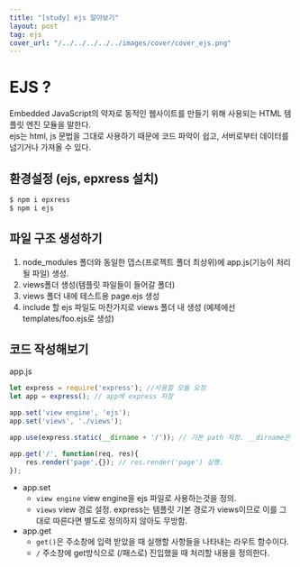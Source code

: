 ```yaml
---
title: "[study] ejs 알아보기"
layout: post
tag: ejs
cover_url: "/../../../../../images/cover/cover_ejs.png"
---
```


# EJS ?
Embedded JavaScript의 약자로 동적인 웹사이트를 만들기 위해 사용되는 HTML 템플릿 엔진 모듈을 말한다.  
ejs는 html, js 문법을 그대로 사용하기 때문에 코드 파악이 쉽고, 서버로부터 데이터를 넘기거나 가져올 수 있다.

## 환경설정 (ejs, epxress 설치)
```PowerShell
$ npm i epxress
$ npm i ejs
```

## 파일 구조 생성하기
1. node_modules 폴더와 동일한 뎁스(프로젝트 폴더 최상위)에 app.js(기능이 처리될 파일) 생성.
2. views폴더 생성(템플릿 파일들이 들어갈 폴더)
3. views 폴더 내에 테스트용 page.ejs 생성
4. include 할 ejs 파일도 마찬가지로 views 폴더 내 생성 (예제에선 templates/foo.ejs로 생성)

## 코드 작성해보기
app.js
```javascript
let express = require('express'); //사용할 모듈 요청
let app = express(); // app에 express 저장

app.set('view engine', 'ejs');
app.set('views', './views');

app.use(express.static(__dirname + '/')); // 기본 path 지정. __dirname은 최상위 경로를 일컫는다.

app.get('/', function(req, res){
	res.render('page',{}); // res.render('page') 실행.
});
```
- app.set
	- `view engine` view engine을 ejs 파일로 사용하는것을 정의.
	- `views` view 경로 설정. express는 템플릿 기본 경로가 views이므로 이를 그대로 따른다면 별도로 정의하지 않아도 무방함.
- app.get
	- `get()`은 주소창에 입력 받았을 때 실행할 사항들을 나타내는 라우트 함수이다.
	- `/` 주소창에 get방식으로 (/패스로) 진입했을 때 처리할 내용을 정의한다.